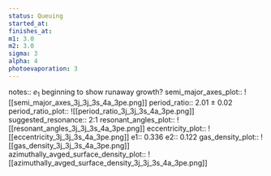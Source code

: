 ```yaml
---
status: Queuing
started_at:
finishes_at:
m1: 3.0
m2: 3.0
sigma: 3
alpha: 4
photoevaporation: 3
---
```


notes:: $e_1$ beginning to show runaway growth?
semi_major_axes_plot:: ![[semi_major_axes_3j_3j_3s_4a_3pe.png]]
period_ratio:: 2.01 ± 0.02
period_ratio_plot:: ![[period_ratio_3j_3j_3s_4a_3pe.png]]
suggested_resonance:: 2:1
resonant_angles_plot:: ![[resonant_angles_3j_3j_3s_4a_3pe.png]]
eccentricity_plot:: ![[eccentricity_3j_3j_3s_4a_3pe.png]]
e1:: 0.336
e2:: 0.122
gas_density_plot:: ![[gas_density_3j_3j_3s_4a_3pe.png]]
azimuthally_avged_surface_density_plot:: ![[azimuthally_avged_surface_density_3j_3j_3s_4a_3pe.png]]
